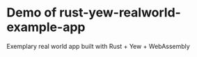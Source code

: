 # Demo of rust-yew-realworld-example-app
Exemplary real world app built with Rust + Yew + WebAssembly
